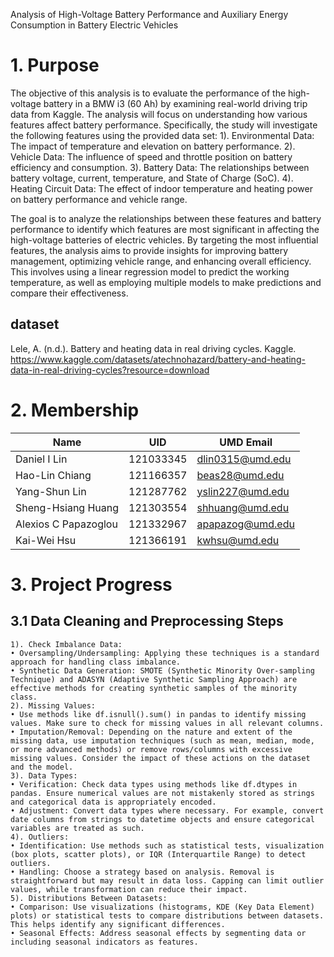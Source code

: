 Analysis of High-Voltage Battery Performance and Auxiliary Energy Consumption in Battery Electric Vehicles

# 1. Purpose
The objective of this analysis is to evaluate the performance of the high-voltage battery in a BMW i3 (60 Ah) by examining real-world driving trip data from Kaggle. The analysis will focus on understanding how various features affect battery performance. Specifically, the study will investigate the following features using the provided data set:
    1). Environmental Data: The impact of temperature and elevation on battery performance.
    2). Vehicle Data: The influence of speed and throttle position on battery efficiency and consumption.
    3). Battery Data: The relationships between battery voltage, current, temperature, and State of Charge (SoC).
    4). Heating Circuit Data: The effect of indoor temperature and heating power on battery performance and vehicle range.

The goal is to analyze the relationships between these features and battery performance to identify which features are most significant in affecting the high-voltage batteries of electric vehicles. By targeting the most influential features, the analysis aims to provide insights for improving battery management, optimizing vehicle range, and enhancing overall efficiency. This involves using a linear regression model to predict the working temperature, as well as employing multiple models to make predictions and compare their effectiveness.

## dataset

Lele, A. (n.d.). Battery and heating data in real driving cycles. Kaggle. https://www.kaggle.com/datasets/atechnohazard/battery-and-heating-data-in-real-driving-cycles?resource=download

# 2. Membership

| Name                 | UID        | UMD Email                |
|----------------------|------------|--------------------------|
| Daniel I Lin          | 121033345  | dlin0315@umd.edu         |
| Hao-Lin Chiang        | 121166357  | beas28@umd.edu           |
| Yang-Shun Lin         | 121287762  | yslin227@umd.edu         |
| Sheng-Hsiang Huang    | 121303554  | shhuang@umd.edu          |
| Alexios C Papazoglou  | 121332967  | apapazog@umd.edu         |
| Kai-Wei Hsu           | 121366191  | kwhsu@umd.edu            |


# 3. Project Progress

## 3.1 Data Cleaning and Preprocessing Steps

    1). Check Imbalance Data:
    • Oversampling/Undersampling: Applying these techniques is a standard approach for handling class imbalance.
    • Synthetic Data Generation: SMOTE (Synthetic Minority Over-sampling Technique) and ADASYN (Adaptive Synthetic Sampling Approach) are effective methods for creating synthetic samples of the minority class.
    2). Missing Values:
    • Use methods like df.isnull().sum() in pandas to identify missing values. Make sure to check for missing values in all relevant columns.
    • Imputation/Removal: Depending on the nature and extent of the missing data, use imputation techniques (such as mean, median, mode, or more advanced methods) or remove rows/columns with excessive missing values. Consider the impact of these actions on the dataset and the model.
    3). Data Types:
    • Verification: Check data types using methods like df.dtypes in pandas. Ensure numerical values are not mistakenly stored as strings and categorical data is appropriately encoded.
    • Adjustment: Convert data types where necessary. For example, convert date columns from strings to datetime objects and ensure categorical variables are treated as such.
    4). Outliers:
    • Identification: Use methods such as statistical tests, visualization (box plots, scatter plots), or IQR (Interquartile Range) to detect outliers.
    • Handling: Choose a strategy based on analysis. Removal is straightforward but may result in data loss. Capping can limit outlier values, while transformation can reduce their impact.
    5). Distributions Between Datasets:
    • Comparison: Use visualizations (histograms, KDE (Key Data Element) plots) or statistical tests to compare distributions between datasets. This helps identify any significant differences.
    • Seasonal Effects: Address seasonal effects by segmenting data or including seasonal indicators as features.
